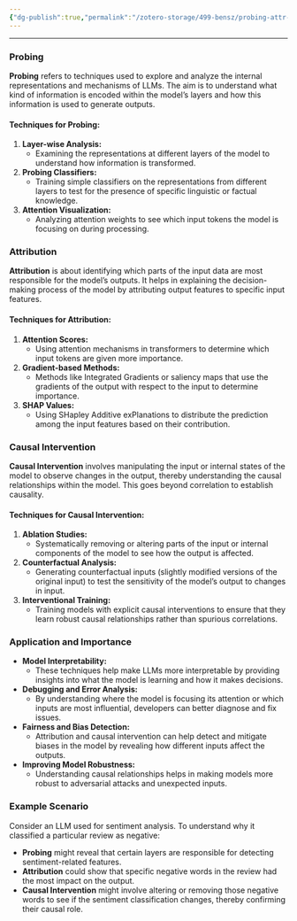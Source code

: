 ```yaml
---
{"dg-publish":true,"permalink":"/zotero-storage/499-bensz/probing-attr-casual-intervention/","noteIcon":""}
---
```


---
### Probing

**Probing** refers to techniques used to explore and analyze the internal representations and mechanisms of LLMs. The aim is to understand what kind of information is encoded within the model’s layers and how this information is used to generate outputs.

#### Techniques for Probing:

1. **Layer-wise Analysis:**
    - Examining the representations at different layers of the model to understand how information is transformed.
2. **Probing Classifiers:**
    - Training simple classifiers on the representations from different layers to test for the presence of specific linguistic or factual knowledge.
3. **Attention Visualization:**
    - Analyzing attention weights to see which input tokens the model is focusing on during processing.

### Attribution

**Attribution** is about identifying which parts of the input data are most responsible for the model’s outputs. It helps in explaining the decision-making process of the model by attributing output features to specific input features.

#### Techniques for Attribution:

1. **Attention Scores:**
    - Using attention mechanisms in transformers to determine which input tokens are given more importance.
2. **Gradient-based Methods:**
    - Methods like Integrated Gradients or saliency maps that use the gradients of the output with respect to the input to determine importance.
3. **SHAP Values:**
    - Using SHapley Additive exPlanations to distribute the prediction among the input features based on their contribution.

### Causal Intervention

**Causal Intervention** involves manipulating the input or internal states of the model to observe changes in the output, thereby understanding the causal relationships within the model. This goes beyond correlation to establish causality.

#### Techniques for Causal Intervention:

1. **Ablation Studies:**
    - Systematically removing or altering parts of the input or internal components of the model to see how the output is affected.
2. **Counterfactual Analysis:**
    - Generating counterfactual inputs (slightly modified versions of the original input) to test the sensitivity of the model’s output to changes in input.
3. **Interventional Training:**
    - Training models with explicit causal interventions to ensure that they learn robust causal relationships rather than spurious correlations.

### Application and Importance

- **Model Interpretability:**
    - These techniques help make LLMs more interpretable by providing insights into what the model is learning and how it makes decisions.
- **Debugging and Error Analysis:**
    - By understanding where the model is focusing its attention or which inputs are most influential, developers can better diagnose and fix issues.
- **Fairness and Bias Detection:**
    - Attribution and causal intervention can help detect and mitigate biases in the model by revealing how different inputs affect the outputs.
- **Improving Model Robustness:**
    - Understanding causal relationships helps in making models more robust to adversarial attacks and unexpected inputs.

### Example Scenario

Consider an LLM used for sentiment analysis. To understand why it classified a particular review as negative:

- **Probing** might reveal that certain layers are responsible for detecting sentiment-related features.
- **Attribution** could show that specific negative words in the review had the most impact on the output.
- **Causal Intervention** might involve altering or removing those negative words to see if the sentiment classification changes, thereby confirming their causal role.